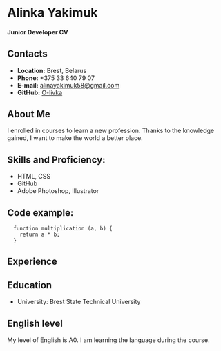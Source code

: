 # Alinka Yakimuk
#### Junior Developer CV
## Contacts
* **Location:** Brest, Belarus
* **Phone:** +375 33 640 79 07
* **E-mail:** alinayakimuk58@gmail.com
* **GitHub:** [O-livka](https://github.com/O-livka)
## About Me
I enrolled in courses to learn a new profession.  Thanks to the knowledge gained, I want to make the world a better place.
## **Skills and Proficiency:**
* HTML, CSS
* GitHub
* Adobe Photoshop, Illustrator
## **Code example:**
```
  function multiplication (a, b) {
    return a * b;
  }
```
## **Experience**
## **Education**
* University: Brest State Technical University
## **English level**
My level of English is A0. I am learning the language during the course.
